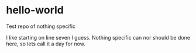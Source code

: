 # hello-world
Test repo of nothing specific




I like starting on line seven I guess. Nothing specific can nor should be done here, so lets call it a day for now.
